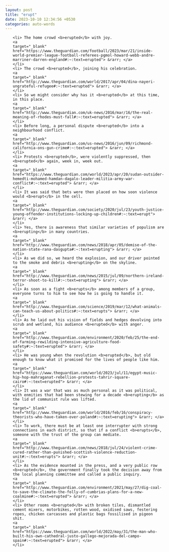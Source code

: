 ```yaml
---
layout: post
title: "erupt"
date: 2023-10-10 12:34:56 +0530
categories: auto-words
---
```

<ol>

    <li> The home crowd <b>erupted</b> with joy.
    <a 
    target="_blank" 
    href="https://www.theguardian.com/football/2023/mar/21/inside-world-premier-league-football-referees-pgmol-howard-webb-andre-marriner-darren-england#:~:text=erupted"> &rarr; </a>
    </li>
    <li> The crowd <b>erupted</b>, joining his celebration.
    <a 
    target="_blank" 
    href="http://www.theguardian.com/world/2017/apr/04/dina-nayeri-ungrateful-refugee#:~:text=erupted"> &rarr; </a>
    </li>
    <li> So we might consider why has it <b>erupted</b> at this time, in this place.
    <a 
    target="_blank" 
    href="http://www.theguardian.com/uk-news/2016/mar/16/the-real-meaning-of-rhodes-must-fall#:~:text=erupted"> &rarr; </a>
    </li>
    <li> Before long, a personal dispute <b>erupted</b> into a neighbourhood conflict.
    <a 
    target="_blank" 
    href="http://www.theguardian.com/us-news/2016/jun/09/richmond-california-ons-gun-crime#:~:text=erupted"> &rarr; </a>
    </li>
    <li> Protests <b>erupted</b>, were violently suppressed, then <b>erupted</b> again, week in, week out.
    <a 
    target="_blank" 
    href="https://www.theguardian.com/world/2023/apr/20/sudan-outsider-hemedti-mohamed-hamdan-dagalo-leader-militia-army-war-conflict#:~:text=erupted"> &rarr; </a>
    </li>
    <li> It was said that bets were then placed on how soon violence would <b>erupt</b> in the cell.
    <a 
    target="_blank" 
    href="http://www.theguardian.com/society/2020/jul/23/youth-justice-young-offender-institutions-locking-up-children#:~:text=erupt"> &rarr; </a>
    </li>
    <li> Yes, there is awareness that similar varieties of populism are <b>erupting</b> in many countries.
    <a 
    target="_blank" 
    href="http://www.theguardian.com/news/2018/apr/05/demise-of-the-nation-state-rana-dasgupta#:~:text=erupting"> &rarr; </a>
    </li>
    <li> As we did so, we heard the explosion, and our driver pointed to the smoke and debris <b>erupting</b> on the skyline.
    <a 
    target="_blank" 
    href="http://www.theguardian.com/news/2015/jul/09/northern-ireland-terror-shoot-to-kill#:~:text=erupting"> &rarr; </a>
    </li>
    <li> As soon as a fight <b>erupts</b> among members of a group, everyone turns to him to see how he is going to handle it.
    <a 
    target="_blank" 
    href="http://www.theguardian.com/science/2019/mar/12/what-animals-can-teach-us-about-politics#:~:text=erupts"> &rarr; </a>
    </li>
    <li> As he laid out his vision of fields and hedges devolving into scrub and wetland, his audience <b>erupted</b> with anger.
    <a 
    target="_blank" 
    href="http://www.theguardian.com/environment/2020/feb/25/the-end-of-farming-rewilding-intensive-agriculture-food-safety#:~:text=erupted"> &rarr; </a>
    </li>
    <li> He was young when the revolution <b>erupted</b>, but old enough to know what it promised for the lives of people like him.
    <a 
    target="_blank" 
    href="https://www.theguardian.com/world/2023/jul/11/egypt-music-hip-hop-mahraganat-rebellion-protests-tahrir-square-cairo#:~:text=erupted"> &rarr; </a>
    </li>
    <li> It was a war that was as much personal as it was political, with enmities that had been stewing for a decade <b>erupting</b> as the lid of communist rule was lifted.
    <a 
    target="_blank" 
    href="http://www.theguardian.com/world/2016/feb/16/conspiracy-theorists-who-have-taken-over-poland#:~:text=erupting"> &rarr; </a>
    </li>
    <li> To work, there must be at least one interrupter with strong connections in each district, so that if a conflict <b>erupts</b>, someone with the trust of the group can mediate.
    <a 
    target="_blank" 
    href="http://www.theguardian.com/news/2018/jul/24/violent-crime-cured-rather-than-punished-scottish-violence-reduction-unit#:~:text=erupts"> &rarr; </a>
    </li>
    <li> As the evidence mounted in the press, and a very public row <b>erupted</b>, the government finally took the decision away from the local planning committee and called a public inquiry.
    <a 
    target="_blank" 
    href="http://www.theguardian.com/environment/2021/may/27/dig-coal-to-save-the-climate-the-folly-of-cumbrias-plans-for-a-new-coalmine#:~:text=erupted"> &rarr; </a>
    </li>
    <li> Other rooms <b>erupted</b> with broken tiles, dismantled cement mixers, motorbikes, rotten wood, oxidised saws, festering ropes, chicken carcasses and plastic bags fossilised in pigeon shit.
    <a 
    target="_blank" 
    href="https://www.theguardian.com/world/2022/may/31/the-man-who-built-his-own-cathedral-justo-gallego-mejorada-del-campo-spain#:~:text=erupted"> &rarr; </a>
    </li>